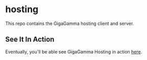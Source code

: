 # hosting

This repo contains the GigaGamma hosting client and server.

## See It In Action
Eventually, you'll be able see GigaGamma Hosting in action [here](https://hosting.gigagamma.com).